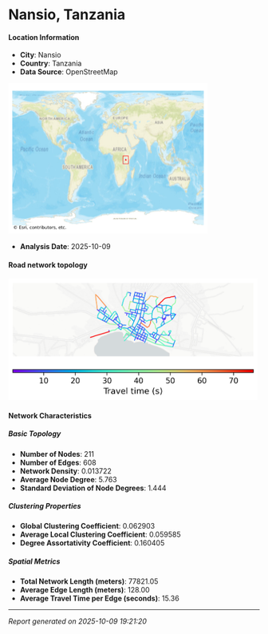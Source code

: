 # Nansio, Tanzania

#### Location Information

- **City**: Nansio
- **Country**: Tanzania
- **Data Source**: OpenStreetMap
<img src="Nansio_location.png" alt="Nansio Location Map" width="400" />

- **Analysis Date**: 2025-10-09

#### Road network topology

<img src="Nansio_network_map.png" alt="Nansio Road Network Map" width="500"/>

#### Network Characteristics

##### Basic Topology

- **Number of Nodes**: 211
- **Number of Edges**: 608
- **Network Density**: 0.013722
- **Average Node Degree**: 5.763
- **Standard Deviation of Node Degrees**: 1.444

##### Clustering Properties

- **Global Clustering Coefficient**: 0.062903
- **Average Local Clustering Coefficient**: 0.059585
- **Degree Assortativity Coefficient**: 0.160405

##### Spatial Metrics

- **Total Network Length (meters)**: 77821.05
- **Average Edge Length (meters)**: 128.00
- **Average Travel Time per Edge (seconds)**: 15.36

---
*Report generated on 2025-10-09 19:21:20*
